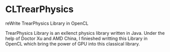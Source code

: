 # CLTrearPhysics
reWrite TrearPhysics Library in OpenCL

TrearPhysics Library is an exllenct physics library written in Java. Under the help of Doctor Xu and AMD China, I finieshed
writting this Library in OpenCL which bring the power of GPU into this classical library. 
